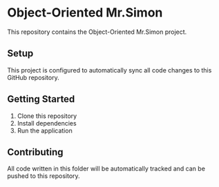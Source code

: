 # Object-Oriented Mr.Simon

This repository contains the Object-Oriented Mr.Simon project.

## Setup

This project is configured to automatically sync all code changes to this GitHub repository.

## Getting Started

1. Clone this repository
2. Install dependencies
3. Run the application

## Contributing

All code written in this folder will be automatically tracked and can be pushed to this repository.

